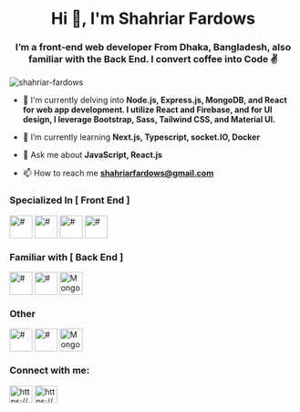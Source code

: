 <h1 align="center">Hi 👋, I'm Shahriar Fardows</h1>
<h3 align="center">I’m a front-end web developer From Dhaka, Bangladesh, also familiar with the Back End. I convert coffee into Code ✌️</h3>

<p align="left"> <img src="https://komarev.com/ghpvc/?username=shahriar-fardows&label=Profile%20views&color=0e75b6&style=flat" alt="shahriar-fardows" /> </p>

- 🔭 I'm currently delving into  **Node.js, Express.js, MongoDB, and React for web app development. I utilize React and Firebase, and for UI design, I leverage Bootstrap, Sass, Tailwind CSS, and Material UI.**

- 🌱 I’m currently learning **Next.js, Typescript, socket.IO, Docker**

- 💬 Ask me about **JavaScript, React.js**

- 📫 How to reach me **shahriarfardows@gmail.com**


<h3 align="left">Specialized In [ Front End ]</h3>

<p align="left">
<img align="center" src="https://github.com/Shahriar-Fardows/Shahriar-Fardows/assets/121999068/c3ca6d2d-cf89-49ac-a7de-f7d7f7a3a1d2" alt="#" height="40" width="40" />
<img align="center" src="https://github.com/Shahriar-Fardows/Shahriar-Fardows/assets/121999068/3ea29fa6-f99c-410c-95ae-5f7c7a0cc55a" alt="#" height="40" width="40" />
<img align="center" src="https://github.com/Shahriar-Fardows/Shahriar-Fardows/assets/121999068/910d3410-1149-4988-b96f-077dbb881a4c" alt="#" height="40" width="40" />
<img align="center" src="https://github.com/Shahriar-Fardows/Shahriar-Fardows/assets/121999068/21659b6f-8052-4bd5-9904-48cbb48db467" alt="#" height="40" width="40" />
</p>
<h3 align="left">Familiar with [ Back End ]</h3>
<p align="left">
 <img align="center" src="https://github.com/Shahriar-Fardows/Shahriar-Fardows/assets/121999068/fdc23483-7ba3-496e-9179-62f471e0c266" alt="#" height="40" width="40" />
 <img align="center" src="https://github.com/Shahriar-Fardows/Shahriar-Fardows/assets/121999068/bba12e51-2bb9-46e4-912e-93e07500ac37" alt="#" height="40" width="40" />
 <img align="center" src="https://github.com/Shahriar-Fardows/Shahriar-Fardows/assets/121999068/6b6c7752-d923-4711-90b3-d4c759c8169c" alt="MongoDB" height="40" width="40" />
  </p>
<h3 align="left">Other</h3>
<p align="left"> 
 <img align="center" src="https://github.com/Shahriar-Fardows/Shahriar-Fardows/assets/121999068/a6ac10f3-528f-4e01-975a-84cca64d3e63" alt="#" height="40" width="40" />
 <img align="center" src="https://github.com/Shahriar-Fardows/Shahriar-Fardows/assets/121999068/0946c4e3-d258-4bd9-a8d7-0659dbf069a6" alt="#" height="40" width="40" />
 <img align="center" src="https://i.ibb.co/CmkQPsz/Screenshot-2024-04-09-182729.png" alt="MongoDB" height="40" width="40" />
  </p>
  <h3 align="left">Connect with me:</h3>
<p align="left">
<a  href="https://linkedin.com/in/https://www.linkedin.com/in/shahriar-fardows-8280b6256/" target="blank"><img align="center" src="https://raw.githubusercontent.com/rahuldkjain/github-profile-readme-generator/master/src/images/icons/Social/linked-in-alt.svg" alt="https://www.linkedin.com/in/shahriar-fardows-8280b6256/" height="30" width="40" /></a>
<a href="https://fb.com/https://www.facebook.com/profile.php?id=100085970036969" target="blank"><img align="center" src="https://raw.githubusercontent.com/rahuldkjain/github-profile-readme-generator/master/src/images/icons/Social/facebook.svg" alt="https://www.facebook.com/profile.php?id=100085970036969" height="30" width="40" /></a>
</p>
